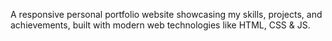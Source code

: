 A responsive personal portfolio website showcasing my skills, projects, and achievements, built with modern web technologies like HTML, CSS & JS.
